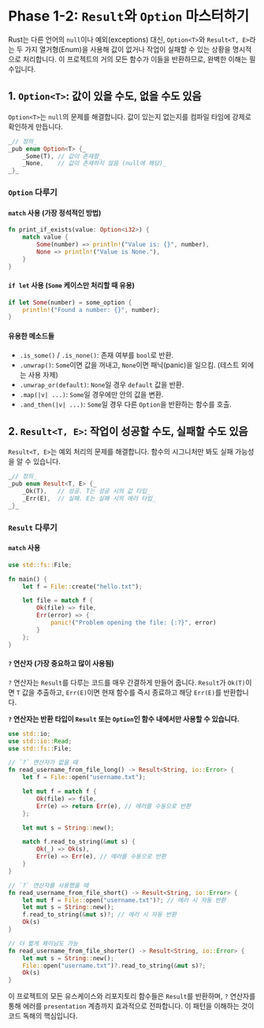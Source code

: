 # Phase 1-2: `Result`와 `Option` 마스터하기

Rust는 다른 언어의 `null`이나 예외(exceptions) 대신, `Option<T>`와 `Result<T, E>`라는 두 가지 열거형(Enum)을 사용해 값이 없거나 작업이 실패할 수 있는 상황을 명시적으로 처리합니다. 이 프로젝트의 거의 모든 함수가 이들을 반환하므로, 완벽한 이해는 필수입니다.

## 1. `Option<T>`: 값이 있을 수도, 없을 수도 있음

`Option<T>`는 `null`의 문제를 해결합니다. 값이 있는지 없는지를 컴파일 타임에 강제로 확인하게 만듭니다.

```rust
_// 정의_
_pub enum Option<T> {_ 
    _Some(T), // 값이 존재함_ 
    _None,    // 값이 존재하지 않음 (null에 해당)_ 
_}_ 
```

### `Option` 다루기

#### `match` 사용 (가장 정석적인 방법)

```rust
fn print_if_exists(value: Option<i32>) {
    match value {
        Some(number) => println!("Value is: {}", number),
        None => println!("Value is None."),
    }
}
```

#### `if let` 사용 (`Some` 케이스만 처리할 때 유용)

```rust
if let Some(number) = some_option {
    println!("Found a number: {}", number);
}
```

#### 유용한 메소드들

-   `.is_some()` / `.is_none()`: 존재 여부를 `bool`로 반환.
-   `.unwrap()`: `Some`이면 값을 꺼내고, `None`이면 패닉(panic)을 일으킴. (테스트 외에는 사용 자제)
-   `.unwrap_or(default)`: `None`일 경우 `default` 값을 반환.
-   `.map(|v| ...)`: `Some`일 경우에만 안의 값을 변환.
-   `.and_then(|v| ...)`: `Some`일 경우 다른 `Option`을 반환하는 함수를 호출.

## 2. `Result<T, E>`: 작업이 성공할 수도, 실패할 수도 있음

`Result<T, E>`는 예외 처리의 문제를 해결합니다. 함수의 시그니처만 봐도 실패 가능성을 알 수 있습니다.

```rust
_// 정의_
_pub enum Result<T, E> {_ 
    _Ok(T),   // 성공. T는 성공 시의 값 타입_ 
    _Err(E),  // 실패. E는 실패 시의 에러 타입_ 
_}_ 
```

### `Result` 다루기

#### `match` 사용

```rust
use std::fs::File;

fn main() {
    let f = File::create("hello.txt");

    let file = match f {
        Ok(file) => file,
        Err(error) => {
            panic!("Problem opening the file: {:?}", error)
        }
    };
}
```

#### `?` 연산자 (가장 중요하고 많이 사용됨)

`?` 연산자는 `Result`를 다루는 코드를 매우 간결하게 만들어 줍니다. `Result`가 `Ok(T)`이면 `T` 값을 추출하고, `Err(E)`이면 현재 함수를 즉시 종료하고 해당 `Err(E)`를 반환합니다.

**`?` 연산자는 반환 타입이 `Result` 또는 `Option`인 함수 내에서만 사용할 수 있습니다.**

```rust
use std::io;
use std::io::Read;
use std::fs::File;

// `?` 연산자가 없을 때
fn read_username_from_file_long() -> Result<String, io::Error> {
    let f = File::open("username.txt");

    let mut f = match f {
        Ok(file) => file,
        Err(e) => return Err(e), // 에러를 수동으로 반환
    };

    let mut s = String::new();

    match f.read_to_string(&mut s) {
        Ok(_) => Ok(s),
        Err(e) => Err(e), // 에러를 수동으로 반환
    }
}

// `?` 연산자를 사용했을 때
fn read_username_from_file_short() -> Result<String, io::Error> {
    let mut f = File::open("username.txt")?; // 에러 시 자동 반환
    let mut s = String::new();
    f.read_to_string(&mut s)?; // 에러 시 자동 반환
    Ok(s)
}

// 더 짧게 체이닝도 가능
fn read_username_from_file_shorter() -> Result<String, io::Error> {
    let mut s = String::new();
    File::open("username.txt")?.read_to_string(&mut s)?;
    Ok(s)
}
```

이 프로젝트의 모든 유스케이스와 리포지토리 함수들은 `Result`를 반환하며, `?` 연산자를 통해 에러를 `presentation` 계층까지 효과적으로 전파합니다. 이 패턴을 이해하는 것이 코드 독해의 핵심입니다.
